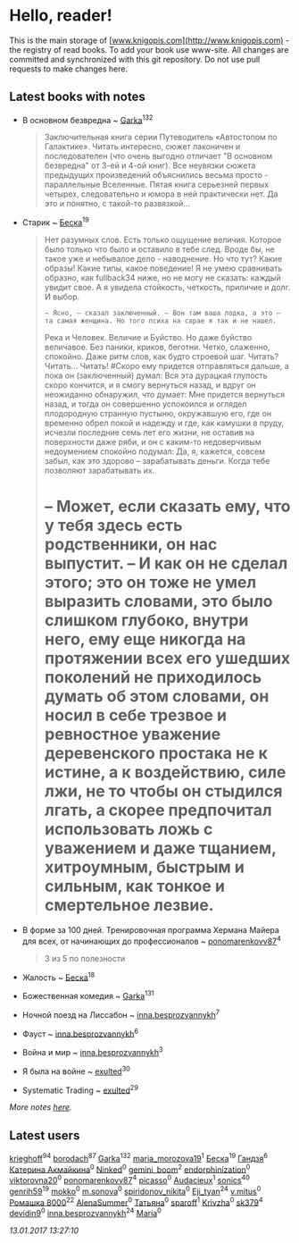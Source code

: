 # Hello, reader!
This is the main storage of [www.knigopis.com](http://www.knigopis.com) - the registry of read books.
To add your book use www-site. All changes are committed and synchronized with this git repository.
Do not use pull requests to make changes here.


## Latest books with notes
* В основном безвредна ~ [Garka](users/115/115753719718250012620-google)<sup>132</sup>
    > Заключительная книга серии Путеводитель «Автостопом по Галактике». Читать интересно, сюжет лаконичен и последователен (что очень выгодно отличает "В основном безвредна" от 3-ей и 4-ой книг). Все неувязки сюжета предыдущих произведений объяснились весьма просто - параллельные Вселенные. Пятая книга серьезней первых четырех, следовательно и юмора в ней практически нет. Да это и понятно, с такой-то развязкой...

* Старик ~ [Беска](users/157/1577468-vkontakte)<sup>19</sup>
    > Нет разумных слов. Есть только ощущение величия. Которое было только что было и оставило в тебе след. Вроде бы, не такое уже и небывалое дело - наводнение. Но что тут? Какие образы! Какие типы, какое поведение! Я не умею сравнивать образно, как fullback34 ниже, но не могу не сказать: каждый увидит свое. А я увидела стойкость, четкость, приличие и долг. И выбор.
    > 
    >     – Ясно, – сказал заключенный. – Вон там ваша лодка, а это – та самая женщина. Но того психа на сарае я так и не нашел.
    > 
    > Река и Человек. Величие и Буйство. Но даже буйство величавое. Без паники, криков, беготни. Четко, слаженно, спокойно. Даже ритм слов, как будто строевой шаг. Читать? Читать... Читать!
    > #Скоро ему придется отправляться дальше, а пока он (заключенный) думал: Вся эта дурацкая глупость скоро кончится, и я смогу вернуться назад, и вдруг он неожиданно обнаружил, что думает: Мне придется вернуться назад, и тогда он совершенно успокоился и оглядел плодородную странную пустыню, окружавшую его, где он временно обрел покой и надежду и где, как камушки в пруду, исчезли последние семь лет его жизни, не оставив на поверхности даже ряби, и он с каким-то недоверчивым недоумением спокойно подумал: Да, я, кажется, совсем забыл, как это здорово – зарабатывать деньги. Когда тебе позволяют зарабатывать их.
    > # – Может, если сказать ему, что у тебя здесь есть родственники, он нас выпустит. – И как он не сделал этого; это он тоже не умел выразить словами, это было слишком глубоко, внутри него, ему еще никогда на протяжении всех его ушедших поколений не приходилось думать об этом словами, он носил в себе трезвое и ревностное уважение деревенского простака не к истине, а к воздействию, силе лжи, не то чтобы он стыдился лгать, а скорее предпочитал использовать ложь с уважением и даже тщанием, хитроумным, быстрым и сильным, как тонкое и смертельное лезвие.

* В форме за 100 дней. Тренировочная программа Хермана Майера для всех, от начинающих до профессионалов ~ [ponomarenkovv87](users/376/376238510-yandex)<sup>4</sup>
    > 3 из 5 по полезности

* Жалость ~ [Беска](users/157/1577468-vkontakte)<sup>18</sup>

* Божественная комедия ~ [Garka](users/115/115753719718250012620-google)<sup>131</sup>

* Ночной поезд на Лиссабон ~ [inna.besprozvannykh](users/733/73323849-yandex)<sup>7</sup>

* Фауст ~ [inna.besprozvannykh](users/733/73323849-yandex)<sup>6</sup>

* Война и мир ~ [inna.besprozvannykh](users/733/73323849-yandex)<sup>3</sup>

* Я была на войне ~ [exulted](users/100/100599204551896265722-google)<sup>30</sup>

* Systematic Trading ~ [exulted](users/100/100599204551896265722-google)<sup>29</sup>


_More notes [here](latest_books_with_notes.md)._


## Latest users
[krieghoff](users/339/339786161-vkontakte)<sup>94</sup> 
[borodach](users/157/15706320-vkontakte)<sup>87</sup> 
[Garka](users/115/115753719718250012620-google)<sup>132</sup> 
[maria_morozova19](users/239/23967662-vkontakte)<sup>1</sup> 
[Беска](users/157/1577468-vkontakte)<sup>19</sup> 
[Гандзя](users/103/1034497246671899-facebook)<sup>6</sup> 
[Катерина Акмайкина](users/864/8644621246977640666-mailru)<sup>0</sup> 
[Ninked](users/100/100000146591910-facebook)<sup>0</sup> 
[gemini_boom](users/737/73762263-vkontakte)<sup>2</sup> 
[endorphinization](users/476/476439-vkontakte)<sup>0</sup> 
[viktorovna20](users/815/81551570-vkontakte)<sup>0</sup> 
[ponomarenkovv87](users/376/376238510-yandex)<sup>4</sup> 
[picasso](users/863/8635122-vkontakte)<sup>0</sup> 
[Audacieux](users/113/1139361566180442-facebook)<sup>1</sup> 
[sonics](users/588/5880221-vkontakte)<sup>40</sup> 
[genrih59](users/872/872361436199401-facebook)<sup>19</sup> 
[mokko](users/109/1098444656949378-facebook)<sup>0</sup> 
[m.sonova](users/134/134457249-vkontakte)<sup>0</sup> 
[spiridonov_nikita](users/109/1093110572-instagram)<sup>0</sup> 
[Eji_tyan](users/235/2352103981-twitter)<sup>24</sup> 
[v.mitus](users/385/385169253-vkontakte)<sup>0</sup> 
[Ромашка 8000](users/136/1367562056650260-facebook)<sup>22</sup> 
[AlenaSummer](users/102/10208387701954019-facebook)<sup>0</sup> 
[Татьяна](users/735/73529875-vkontakte)<sup>0</sup> 
[sparoff](users/116/1165375013501175-facebook)<sup>1</sup> 
[Krivzha](users/172/1729223597304810-facebook)<sup>0</sup> 
[sk379](users/104/104993798183193187530-google)<sup>4</sup> 
[devidin9](users/170/170170925-vkontakte)<sup>0</sup> 
[inna.besprozvannykh](users/733/73323849-yandex)<sup>24</sup> 
[Maria](users/698/698159696990609-facebook)<sup>0</sup> 


_13.01.2017 13:27:10_
